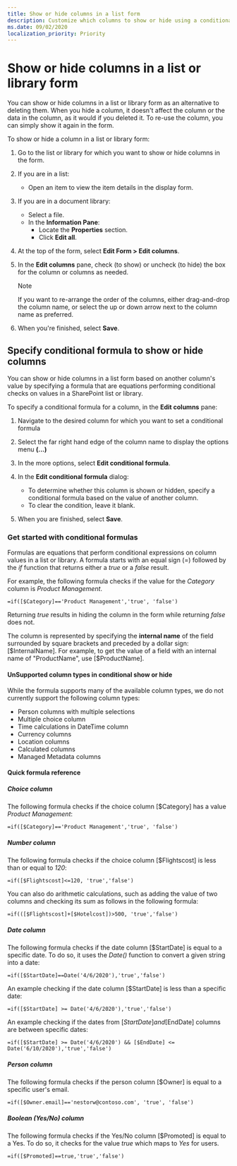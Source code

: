 ```yaml
---
title: Show or hide columns in a list form
description: Customize which columns to show or hide using a conditional formula in the list form by constructing a simple formula that are equations performing conditional checks on values in a SharePoint list or library.
ms.date: 09/02/2020
localization_priority: Priority
---
```


# Show or hide columns in a list or library form

You can show or hide columns in a list or library form as an alternative to deleting them. When you hide a column, it doesn't affect the column or the data in the column, as it would if you deleted it. To re-use the column, you can simply show it again in the form.

To show or hide a column in a list or library form:

1. Go to the list or library for which you want to show or hide columns in the form.
1. If you are in a list:

    - Open an item to view the item details in the display form.

1. If you are in a document library:

    - Select a file.
    - In the **Information Pane**:
        - Locate the **Properties** section.
        - Click **Edit all**.

1. At the top of the form, select **Edit Form > Edit columns**.
1. In the **Edit columns** pane, check (to show) or uncheck (to hide) the box for the column or columns as needed.

    > [!NOTE]
    > If you want to re-arrange the order of the columns, either drag-and-drop the column name, or select the up or down arrow next to the column name as preferred.

1. When you're finished, select **Save**.

## Specify conditional formula to show or hide columns

You can show or hide columns in a list form based on another column's value by specifying a formula that are equations performing conditional checks on values in a SharePoint list or library.

To specify a conditional formula for a column, in the **Edit columns** pane:

1. Navigate to the desired column for which you want to set a conditional formula
1. Select the far right hand edge of the column name to display the options menu **(...)**
1. In the more options, select **Edit conditional formula**.
1. In the **Edit conditional formula** dialog:
    - To determine whether this column is shown or hidden, specify a conditional formula based on the value of another column.
    - To clear the condition, leave it blank.

1. When you are finished, select **Save**.

### Get started with conditional formulas

Formulas are equations that perform conditional expressions on column values in a list or library. A formula starts with an equal sign (=) followed by the _if_ function that returns either a _true_ or a _false_ result.

For example, the following formula checks if the value for the *Category* column is *Product Management*.

```
=if([$Category]=='Product Management','true', 'false')
```

Returning _true_ results in hiding the column in the form while returning _false_ does not.

The column is represented by specifying the **internal name** of the field surrounded by square brackets and preceded by a dollar sign: [$InternalName]. For example, to get the value of a field with an internal name of "ProductName", use [$ProductName].

#### UnSupported column types in conditional show or hide

While the formula supports many of the available column types, we do not currently support the following column types:

* Person columns with multiple selections
* Multiple choice column
* Time calculations in DateTime column
* Currency columns
* Location columns
* Calculated columns
* Managed Metadata columns

#### Quick formula reference

##### Choice column

The following formula checks if the choice column [$Category] has a value *Product Management*:

```
=if([$Category]=='Product Management','true', 'false')
```

##### Number column

The following formula checks if the choice column [$Flightscost] is less than or equal to *120*:

```
=if([$Flightscost]<=120, 'true','false')
```

You can also do arithmetic calculations, such as adding the value of two columns and checking its sum as follows in the following formula:

```
=if(([$Flightscost]+[$Hotelcost])>500, 'true','false')
```

##### Date column

The following formula checks if the date column [$StartDate] is equal to a specific date. To do so, it uses the *Date()* function to convert a given string into a date:

```
=if([$StartDate]==Date('4/6/2020'),'true','false')
```

An example checking if the date column [$StartDate] is less than a specific date:

```
=if([$StartDate] >= Date('4/6/2020'),'true','false')
```

An example checking if the dates from [$StartDate] and [$EndDate] columns are between specific dates:

```
=if([$StartDate] >= Date('4/6/2020') && [$EndDate] <= Date('6/10/2020'),'true','false')
```

##### Person column

The following formula checks if the person column [$Owner] is equal to a specific user's email.

```
=if([$Owner.email]=='nestorw@contoso.com', 'true', 'false')
```

##### Boolean (Yes/No) column

The following formula checks if the Yes/No column [$Promoted] is equal to a Yes. To do so, it checks for the value _true_ which maps to _Yes_ for users. 

```
=if([$Promoted]==true,'true','false')
```

